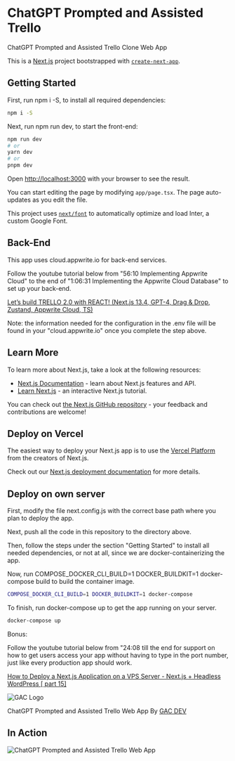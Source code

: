 # ChatGPT Prompted and Assisted Trello
ChatGPT Prompted and Assisted Trello Clone Web App

This is a [Next.js](https://nextjs.org/) project bootstrapped with [`create-next-app`](https://github.com/vercel/next.js/tree/canary/packages/create-next-app).

## Getting Started

First, run npm i -S, to install all required dependencies:

```bash
npm i -S
```

Next, run npm run dev, to start the front-end:

```bash
npm run dev
# or
yarn dev
# or
pnpm dev
```

Open [http://localhost:3000](http://localhost:3000) with your browser to see the result.

You can start editing the page by modifying `app/page.tsx`. The page auto-updates as you edit the file.

This project uses [`next/font`](https://nextjs.org/docs/basic-features/font-optimization) to automatically optimize and load Inter, a custom Google Font.

## Back-End

This app uses cloud.appwrite.io for back-end services.

Follow the youtube tutorial below from "56:10 Implementing Appwrite Cloud" to the end of "1:06:31 Implementing the Appwrite Cloud Database" to set up your back-end.

[Let’s build TRELLO 2.0 with REACT! (Next.js 13.4, GPT-4, Drag & Drop, Zustand, Appwrite Cloud, TS)](https://www.youtube.com/live/TI2AvfCj5oM?feature=share) 

Note: the information needed for the configuration in the .env file will be found in your "cloud.appwrite.io" once you complete the step above.

## Learn More

To learn more about Next.js, take a look at the following resources:

- [Next.js Documentation](https://nextjs.org/docs) - learn about Next.js features and API.
- [Learn Next.js](https://nextjs.org/learn) - an interactive Next.js tutorial.

You can check out [the Next.js GitHub repository](https://github.com/vercel/next.js/) - your feedback and contributions are welcome!

## Deploy on Vercel

The easiest way to deploy your Next.js app is to use the [Vercel Platform](https://vercel.com/new?utm_medium=default-template&filter=next.js&utm_source=create-next-app&utm_campaign=create-next-app-readme) from the creators of Next.js.

Check out our [Next.js deployment documentation](https://nextjs.org/docs/deployment) for more details.

## Deploy on own server

First, modify the file next.config.js with the correct base path where you plan to deploy the app.

Next, push all the code in this repository to the directory above.

Then, follow the steps under the section "Getting Started" to install all needed dependencies, or not at all, since we are docker-containerizing the app.

Now, run COMPOSE_DOCKER_CLI_BUILD=1 DOCKER_BUILDKIT=1 docker-compose build to build the container image.

```bash
COMPOSE_DOCKER_CLI_BUILD=1 DOCKER_BUILDKIT=1 docker-compose
```

To finish, run docker-compose up to get the app running on your server.

```bash
docker-compose up
```

Bonus: 

Follow the youtube tutorial below from "24:08 till the end for support on how to get users access your app without having to type in the port number, just like every production app should work.

[How to Deploy a Next.js Application on a VPS Server - Next.js + Headless WordPress [ part 15]](https://youtu.be/kHL1FGg0XDA) 

![GAC Logo](https://geniusandcourage.com/favicon.ico)

ChatGPT Prompted and Assisted Trello Web App By [GAC DEV](https://geniusandcourage.com)

## In Action

![ChatGPT Prompted and Assisted Trello Web App](https://hlwsdtech.com:8081/images/chatgpt-trello.png)

